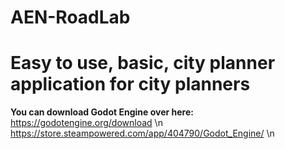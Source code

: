 # AEN-RoadLab
<h1>Easy to use, basic, city planner application for city planners</h1>

  <b>You can download Godot Engine over here:</b>
  https://godotengine.org/download \n
  https://store.steampowered.com/app/404790/Godot_Engine/ \n
